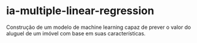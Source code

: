 # ia-multiple-linear-regression
Construção de um modelo de machine learning capaz de prever o valor do aluguel de um imóvel com base em suas características.
